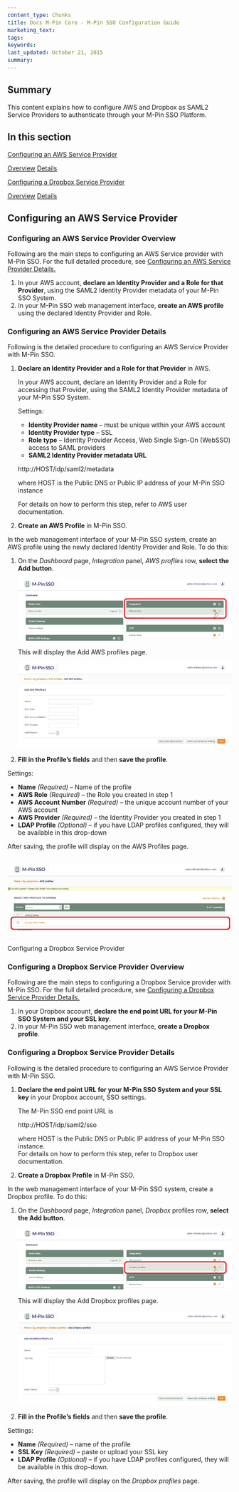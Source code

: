 ```yaml
---
content_type: Chunks
title: Docs M-Pin Core - M-Pin SSO Configuration Guide
marketing_text:
tags: 
keywords: 
last_updated: October 21, 2015
summary: 
---
```


## Summary

This content explains how to configure AWS and Dropbox as SAML2 Service Providers to authenticate through your M-Pin SSO Platform.

## In this section

[Configuring an AWS Service Provider](#part1)

[Overview](#part1a)
[Details](#part1b)

[Configuring a Dropbox Service Provider](#part2)

[Overview](#part2a)
[Details](#part2b)

## Configuring an AWS Service Provider

### Configuring an AWS Service Provider Overview

Following are the main steps to configuring an AWS Service provider with M-Pin SSO. For the full detailed procedure, see [Configuring an AWS Service Provider Details.](#part1)

1.  In your AWS account, **declare an Identity Provider and a Role for that Provider**, using the SAML2 Identity Provider metadata of your M-Pin SSO System.
2.  In your M-Pin SSO web management interface, **create an AWS profile** using the declared Identity Provider and Role.

### Configuring an AWS Service Provider Details

Following is the detailed procedure to configuring an AWS Service Provider with M-Pin SSO.

1.  **Declare an Identity Provider and a Role for that Provider** in AWS.

    In your AWS account, declare an Identity Provider and a Role for accessing that Provider, using the SAML2 Identity Provider metadata of your M-Pin SSO System.

    Settings:

    *   **Identity Provider name** – must be unique within your AWS account
    *   **Identity Provider type** – SSL
    *   **Role type** – Identity Provider Access, Web Single Sign-On (WebSSO) access to SAML providers
    *   **SAML2 Identity Provider metadata URL**

    http://HOST/idp/saml2/metadata

    where HOST is the Public DNS or Public IP address of your M-Pin SSO instance

    For details on how to perform this step, refer to AWS user documentation.

2.  **Create an AWS Profile** in M-Pin SSO.

In the web management interface of your M-Pin SSO system, create an AWS profile using the newly declared Identity Provider and Role. To do this:

1.  On the _Dashboard_ page, _Integration_ panel, _AWS profiles_ row, **select the Add button**.

    ![SSOCG1](/img/SSOCG1.png)

    This will display the Add AWS profiles page.

    ![SSOCG2](/img/SSOCG2.png)

2.  **Fill in the Profile’s fields** and then **save the profile**.

Settings:

*   **Name** _(Required)_ – Name of the profile
*   **AWS Role** _(Required)_ – the Role you created in step 1
*   **AWS Account Number** _(Required)_ – the unique account number of your AWS account
*   **AWS Provider** _(Required)_ – the Identity Provider you created in step 1
*   **LDAP Profile** _(Optional)_ – if you have LDAP profiles configured, they will be available in this drop-down

After saving, the profile will display on the AWS Profiles page.

## ![SSOCG3](/img/SSOCG3.png)
Configuring a Dropbox Service Provider

### Configuring a Dropbox Service Provider Overview

Following are the main steps to configuring a Dropbox Service provider with M-Pin SSO. For the full detailed procedure, see [Configuring a Dropbox Service Provider Details.](#part2b)

1.  In your Dropbox account, **declare the end point URL for your M-Pin SSO System and your SSL key**.
2.  In your M-Pin SSO web management interface, **create a Dropbox profile**.

### Configuring a Dropbox Service Provider Details

Following is the detailed procedure to configuring an AWS Service Provider with M-Pin SSO.

1.  **Declare the end point URL for your M-Pin SSO System and your SSL key** in your Dropbox account, SSO settings.

    The M-Pin SSO end point URL is

    http://HOST/idp/saml2/sso

    where HOST is the Public DNS or Public IP address of your M-Pin SSO instance.  
    For details on how to perform this step, refer to Dropbox user documentation.

2.  **Create a Dropbox Profile** in M-Pin SSO.

In the web management interface of your M-Pin SSO system, create a Dropbox profile. To do this:

1.  On the _Dashboard_ page, _Integration_ panel, _Dropbox_ profiles row, **select the Add button**.

    ![SSOCG4](/img/SSOCG4.png)

    This will display the Add Dropbox profiles page.

    ![SSOCG5](/img/SSOCG5.png)

2.  **Fill in the Profile’s fields** and then **save the profile**.

Settings:

*   **Name** _(Required)_ – name of the profile
*   **SSL Key** _(Required)_ – paste or upload your SSL key
*   **LDAP Profile** _(Optional)_ – if you have LDAP profiles configured, they will be available in this drop-down.

After saving, the profile will display on the _Dropbox profiles_ page.
